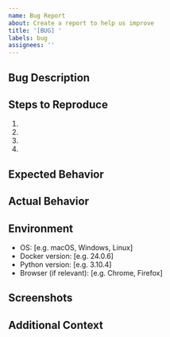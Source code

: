 ```yaml
---
name: Bug Report
about: Create a report to help us improve
title: '[BUG] '
labels: bug
assignees: ''
---
```


## Bug Description
<!-- A clear and concise description of what the bug is -->

## Steps to Reproduce
<!-- Steps to reproduce the behavior -->
1. 
2. 
3. 
4. 

## Expected Behavior
<!-- A clear and concise description of what you expected to happen -->

## Actual Behavior
<!-- What actually happened -->

## Environment
<!-- Please complete the following information -->
- OS: [e.g. macOS, Windows, Linux]
- Docker version: [e.g. 24.0.6]
- Python version: [e.g. 3.10.4]
- Browser (if relevant): [e.g. Chrome, Firefox]

## Screenshots
<!-- If applicable, add screenshots to help explain your problem -->

## Additional Context
<!-- Add any other context about the problem here -->